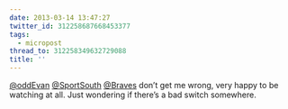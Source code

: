 ```yaml
---
date: 2013-03-14 13:47:27
twitter_id: 312258687668453377
tags:
  - micropost
thread_to: 312258349632729088
title: ''
---
```


[@oddEvan](https://twitter.com/oddEvan) [@SportSouth](https://twitter.com/SportSouth) [@Braves](https://twitter.com/Braves) don’t get me wrong, very happy to be watching at all. Just wondering if there’s a bad switch somewhere.
